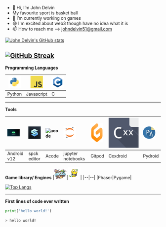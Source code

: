 - 👋 Hi, I’m John Delvin 
- My favourite sport is basket ball
- 🌱 I’m currently working on games 
- :smile: I'm excited about web3 though have no idea what it is
- 📫 How to reach me --> johndelvin51@gmail.com

<!---
John4650-hub/John4650-hub is a ✨ special ✨ repository because its `README.md` (this file) appears on your GitHub profile.
You can click the Preview link to take a look at your changes.
--->

[![John Delvin's GitHub stats](https://github-readme-stats.vercel.app/api?username=John4650-hub&count_private=true&show_icons=true&theme=cobalt)](https://github.com/anuraghazra/github-readme-stats)

[![GitHub Streak](https://github-readme-streak-stats.herokuapp.com/?user=John4650-hub&theme=nightowl&background=black)](https://git.io/streak-stats)
---
**Programming Languages**

<a href='http://python.org'><img title="Python" alt="Python" width="40px" src="https://raw.githubusercontent.com/github/explore/master/topics/python/python.png" /></a>|<img alt="JS" title="JavaScript" width="40px" src="https://raw.githubusercontent.com/github/explore/master/topics/javascript/javascript.png">|<img title="C" alt="C" width="40px" height='40px' src="https://raw.githubusercontent.com/github/explore/master/topics/c/c.png">
|--|--|--|
|Python|Javascript|C|

---
**Tools**

| <img title="android" alt="android" width="40px" src="https://github.com/John4650-hub/images/blob/main/What-is-Android-System-WebView.png"> |<a href='https://spck.io/'><img title="SPCK Editor" alt="SPCK Editor" width="40px" src="https://github.com/John4650-hub/images/blob/main/256x256bb.jpg"></a>|<img title="acode" alt="acode" width="40px" src="https://github.com/deadlyjack/Acode/blob/main/res/icon/android/ic_launcher-web.png">|<img title="Jupyter Notebook" alt="Jupyter" width="40px" src="https://raw.githubusercontent.com/github/explore/master/topics/jupyter-notebook/jupyter-notebook.png">|<a href="https://www.gitpod.io"><img width="40px" src="https://raw.githubusercontent.com/gitpod-io/gitpod/master/components/dashboard/src/icons/gitpod.svg" alt="Gitpod Logo" height="60" /></a>|<a href='https://play.google.com/store/apps/details?id=ru.iiec.cxxdroid'><img src = 'https://github.com/John4650-hub/images/blob/main/unnamed.png' /></a>|<a href='https://play.google.com/store/apps/details?id=ru.iiec.pydroid3'><img width='40px' src ='https://github.com/John4650-hub/images/blob/main/b9716f43-3d52-4544-8e8e-0605b0d4dedf.png'/></a>|
|:--|:--|:--|:--|:--|:--|:--|
|Android v12|spck editor|Acode|jupyter notebooks|Gitpod|Cxxdroid|Pydroid|


**Game library/ Engines**
|<a href='http://phaser.io/'><img width= ' 40px' src='https://github.com/John4650-hub/images/blob/main/img.png'/></a>|<a href ='https://www.pygame.org/'><img src='https://github.com/John4650-hub/images/blob/main/pygame-head-party.png' width='40px'/></a>|
|--|--|
|Phaser|Pygame|

[![Top Langs](https://github-readme-stats.vercel.app/api/top-langs/?username=John4650-hub&theme=nightowl&background=black)](https://github.com/anuraghazra/github-readme-stats)
___
**First lines of code ever written**
```Python
print('hello world!')
```
```sh
> hello world!
```
